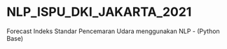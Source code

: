 # NLP_ISPU_DKI_JAKARTA_2021
Forecast Indeks Standar Pencemaran Udara menggunakan NLP - (Python Base)

